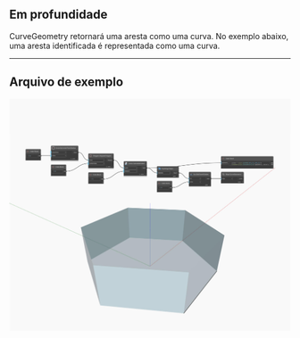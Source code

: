 ## Em profundidade
CurveGeometry retornará uma aresta como uma curva. No exemplo abaixo, uma aresta identificada é representada como uma curva.
___
## Arquivo de exemplo

![CurveGeometry](./Autodesk.DesignScript.Geometry.Edge.CurveGeometry_img.jpg)

